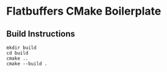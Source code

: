 # Flatbuffers CMake Boilerplate

## Build Instructions

```
mkdir build
cd build
cmake ..
cmake --build .
```
